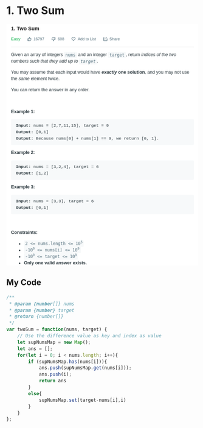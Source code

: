 # 1. Two Sum

![](.gitbook/assets/image%20%2840%29.png)

## My Code

```javascript
/**
 * @param {number[]} nums
 * @param {number} target
 * @return {number[]}
 */
var twoSum = function(nums, target) {
    // Use the difference value as key and index as value
    let supNumsMap = new Map();
    let ans = [];
    for(let i = 0; i < nums.length; i++){
        if (supNumsMap.has(nums[i])){
            ans.push(supNumsMap.get(nums[i]));
            ans.push(i);
            return ans
        }
        else{
            supNumsMap.set(target-nums[i],i)
        }
    }
};
```

